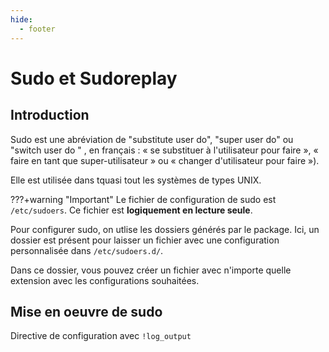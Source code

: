 ```yaml
---
hide:
  - footer
---
```

# Sudo et Sudoreplay

## Introduction

Sudo est une abréviation de "substitute user do", "super user do" ou "switch user do " , en français : « se substituer à l'utilisateur pour faire », « faire en tant que super-utilisateur » ou « changer d'utilisateur pour faire »). 

Elle est utilisée dans tquasi tout les systèmes de types UNIX.

???+warning "Important"
    Le fichier de configuration de sudo est `/etc/sudoers`. Ce fichier est **logiquement en lecture seule**.

Pour configurer sudo, on utlise les dossiers générés par le package. Ici, un dossier est présent pour laisser un fichier avec une configuration personnalisée dans `/etc/sudoers.d/`.

Dans ce dossier, vous pouvez créer un fichier avec n'importe quelle extension avec les configurations souhaitées.

## Mise en oeuvre de sudo

Directive de configuration avec `!log_output`